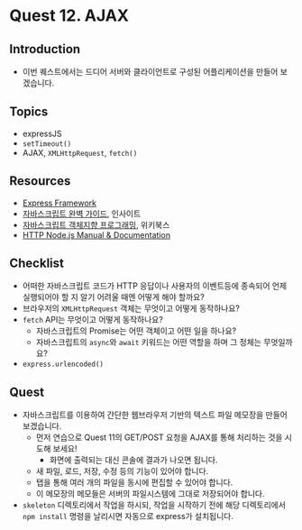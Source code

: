 # Quest 12. AJAX


## Introduction
* 이번 퀘스트에서는 드디어 서버와 클라이언트로 구성된 어플리케이션을 만들어 보겠습니다.

## Topics
* expressJS
* `setTimeout()`
* AJAX, `XMLHttpRequest`, `fetch()`

## Resources
* [Express Framework](http://expressjs.com/)
* [자바스크립트 완벽 가이드](http://www.yes24.com/24/Goods/8275120?Acode=101), 인사이트
* [자바스크립트 객체지향 프로그래밍](http://www.yes24.com/24/Goods/7276246?Acode=101), 위키북스
* [HTTP Node.js Manual & Documentation](https://nodejs.org/api/http.html)

## Checklist
* 어떠한 자바스크립트 코드가 HTTP 응답이나 사용자의 이벤트등에 종속되어 언제 실행되어야 할 지 알기 어려울 때엔 어떻게 해야 할까요?
* 브라우저의 `XMLHttpRequest` 객체는 무엇이고 어떻게 동작하나요?
* `fetch` API는 무엇이고 어떻게 동작하나요?
  * 자바스크립트의 Promise는 어떤 객체이고 어떤 일을 하나요?
  * 자바스크립트의 `async`와 `await` 키워드는 어떤 역할을 하며 그 정체는 무엇일까요?
* `express.urlencoded()`
## Quest
* 자바스크립트를 이용하여 간단한 웹브라우저 기반의 텍스트 파일 메모장을 만들어 보겠습니다.
  * 먼저 연습으로 Quest 11의 GET/POST 요청을 AJAX를 통해 처리하는 것을 시도해 보세요!
    * 화면에 출력되는 대신 콘솔에 결과가 나오면 됩니다.
  * 새 파일, 로드, 저장, 수정 등의 기능이 있어야 합니다.
  * 탭을 통해 여러 개의 파일을 동시에 편집할 수 있어야 합니다.
  * 이 메모장의 메모들은 서버의 파일시스템에 그대로 저장되어야 합니다.
* `skeleton` 디렉토리에서 작업을 하시되, 작업을 시작하기 전에 해당 디렉토리에서 `npm install` 명령을 날리시면 자동으로 express가 설치됩니다.
